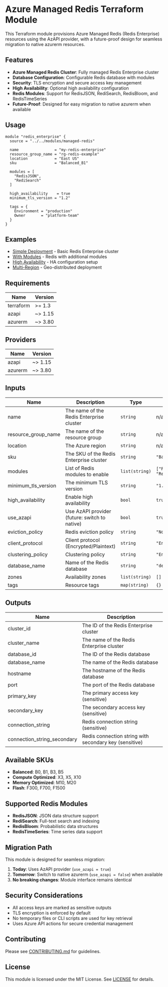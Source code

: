 # Azure Managed Redis Terraform Module

This Terraform module provisions Azure Managed Redis (Redis Enterprise) resources using the AzAPI provider, with a future-proof design for seamless migration to native azurerm resources.

## Features

- **Azure Managed Redis Cluster**: Fully managed Redis Enterprise cluster
- **Database Configuration**: Configurable Redis database with modules
- **Security**: TLS encryption and secure access key management
- **High Availability**: Optional high availability configuration
- **Redis Modules**: Support for RedisJSON, RediSearch, RedisBloom, and RedisTimeSeries
- **Future-Proof**: Designed for easy migration to native azurerm when available

## Usage

```hcl
module "redis_enterprise" {
  source = "../../modules/managed-redis"
  
  name                = "my-redis-enterprise"
  resource_group_name = "rg-redis-example"
  location            = "East US"
  sku                 = "Balanced_B1"
  
  modules = [
    "RedisJSON",
    "RediSearch"
  ]
  
  high_availability    = true
  minimum_tls_version = "1.2"
  
  tags = {
    Environment = "production"
    Owner       = "platform-team"
  }
}
```

## Examples

- [Simple Deployment](../../examples/simple/) - Basic Redis Enterprise cluster
- [With Modules](../../examples/with-modules/) - Redis with additional modules
- [High Availability](../../examples/high-availability/) - HA configuration setup
- [Multi-Region](../../examples/multi-region/) - Geo-distributed deployment

## Requirements

| Name | Version |
|------|---------|
| terraform | >= 1.3 |
| azapi | ~> 1.15 |
| azurerm | ~> 3.80 |

## Providers

| Name | Version |
|------|---------|
| azapi | ~> 1.15 |
| azurerm | ~> 3.80 |

## Inputs

| Name | Description | Type | Default | Required |
|------|-------------|------|---------|:--------:|
| name | The name of the Redis Enterprise cluster | `string` | n/a | yes |
| resource_group_name | The name of the resource group | `string` | n/a | yes |
| location | The Azure region | `string` | n/a | yes |
| sku | The SKU of the Redis Enterprise cluster | `string` | `"Balanced_B0"` | no |
| modules | List of Redis modules to enable | `list(string)` | `["RedisJSON", "RediSearch"]` | no |
| minimum_tls_version | The minimum TLS version | `string` | `"1.2"` | no |
| high_availability | Enable high availability | `bool` | `true` | no |
| use_azapi | Use AzAPI provider (future: switch to native) | `bool` | `true` | no |
| eviction_policy | Redis eviction policy | `string` | `"NoEviction"` | no |
| client_protocol | Client protocol (Encrypted/Plaintext) | `string` | `"Encrypted"` | no |
| clustering_policy | Clustering policy | `string` | `"EnterpriseCluster"` | no |
| database_name | Name of the Redis database | `string` | `"default"` | no |
| zones | Availability zones | `list(string)` | `[]` | no |
| tags | Resource tags | `map(string)` | `{}` | no |

## Outputs

| Name | Description |
|------|-------------|
| cluster_id | The ID of the Redis Enterprise cluster |
| cluster_name | The name of the Redis Enterprise cluster |
| database_id | The ID of the Redis database |
| database_name | The name of the Redis database |
| hostname | The hostname of the Redis database |
| port | The port of the Redis database |
| primary_key | The primary access key (sensitive) |
| secondary_key | The secondary access key (sensitive) |
| connection_string | Redis connection string (sensitive) |
| connection_string_secondary | Redis connection string with secondary key (sensitive) |

## Available SKUs

- **Balanced**: B0, B1, B3, B5
- **Compute Optimized**: X3, X5, X10  
- **Memory Optimized**: M10, M20
- **Flash**: F300, F700, F1500

## Supported Redis Modules

- **RedisJSON**: JSON data structure support
- **RediSearch**: Full-text search and indexing
- **RedisBloom**: Probabilistic data structures
- **RedisTimeSeries**: Time series data support

## Migration Path

This module is designed for seamless migration:

1. **Today**: Uses AzAPI provider (`use_azapi = true`)
2. **Tomorrow**: Switch to native azurerm (`use_azapi = false`) when available
3. **No breaking changes**: Module interface remains identical

## Security Considerations

- All access keys are marked as sensitive outputs
- TLS encryption is enforced by default
- No temporary files or CLI scripts are used for key retrieval
- Uses Azure API actions for secure credential management

## Contributing

Please see [CONTRIBUTING.md](../../CONTRIBUTING.md) for guidelines.

## License

This module is licensed under the MIT License. See [LICENSE](../../LICENSE) for details.
